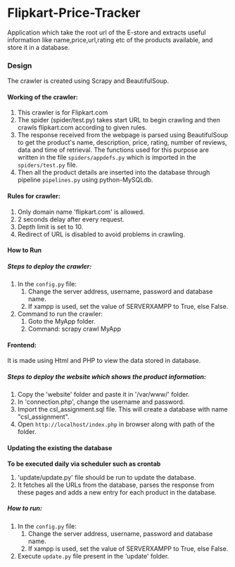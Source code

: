 # Flipkart-Price-Tracker
Application which take the root url of the E-store and extracts useful information like name,price,url,rating etc of the products available, and store it in a database.


### Design
The crawler is created using Scrapy and BeautifulSoup.
#### Working of the crawler:
1. This crawler is for Flipkart.com
2. The spider (spider/test.py) takes start URL to begin crawling and then crawls flipkart.com according to given rules.
3. The response received from the webpage is parsed using BeautifulSoup to get the product's name, description, price, rating, number of reviews, data and time of retrieval. The functions used for this purpose are written in the file `spiders/appdefs.py` which is imported in the `spiders/test.py` file.
4. Then all the product details are inserted into the database through pipeline `pipelines.py` using python-MySQLdb.

#### Rules for crawler:
1. Only domain name 'flipkart.com' is allowed.
2. 2 seconds delay after every request.
3. Depth limit is set to 10.
4. Redirect of URL is disabled to avoid problems in crawling.

#### How to Run
#####  Steps to deploy the crawler:
1. In the `config.py` file:
    1. Change the server address, username, password and database name.
    2. If xampp is used, set the value of SERVERXAMPP to True, else False.
2. Command to run the crawler:
    1. Goto the MyApp folder.
    2. Command: scrapy crawl MyApp

#### Frontend:

It is made using Html and PHP to view the data stored in database.

##### Steps to deploy the website which shows the product information:
1. Copy the 'website' folder and paste it in '/var/www/' folder.
2. In 'connection.php', change the username and password.
3. Import the csl_assignment.sql file. This will create a database with name "csl_assignment".
4. Open `http://localhost/index.php` in browser along with path of the folder.

#### Updating the existing the database 
**To be executed daily via scheduler such as crontab**

1. 'update/update.py' file should be run to update the database.
2. It fetches all the URLs from the database, parses the response from these pages and adds a new entry for each product in the database.

##### How to run:
1. In the `config.py` file:
    1. Change the server address, username, password and database name.
    2. If xampp is used, set the value of SERVERXAMPP to True, else False.
2. Execute `update.py` file present in the 'update' folder.

